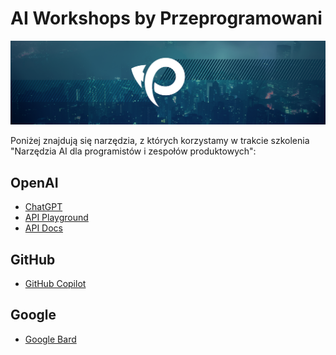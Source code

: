 # AI Workshops by Przeprogramowani

![](./_resources/logo.png)

Poniżej znajdują się narzędzia, z których korzystamy w trakcie szkolenia "Narzędzia AI dla programistów i zespołów produktowych":

## OpenAI

* [ChatGPT](http://chat.openai.com)
* [API Playground](https://platform.openai.com/playground)
* [API Docs](https://platform.openai.com/docs/introduction)

## GitHub

* [GitHub Copilot](https://github.com/features/copilot)

## Google

* [Google Bard](https://bard.google.com)


